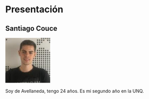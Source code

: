 # Presentación

## Santiago Couce

![Yo](mypic.jpg)
 
Soy de Avellaneda, tengo 24 años. Es mi segundo año en la UNQ.
